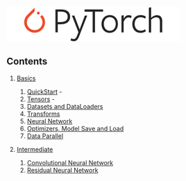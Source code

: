 ![logo](logo/pytorch_logo.svg)

## Contents

1. [Basics](tutorials/01-basics)
    1. [QuickStart](tutorials/01-basics/01-quickstart/main.py) - 
    2. [Tensors](tutorials/01-basics/02-tensors/main.py) -
    3. [Datasets and DataLoaders](tutorials/01-basics/03-dataset-dataloaders/main.py)
    4. [Transforms](tutorials/01-basics/04-transforms/main.py)
    5. [Neural Network](tutorials/01-basics/05-neural-network/main.py)
    6. [Optimizers, Model Save and Load](tutorials/01-basics/06-optim-save-load/main.py)
    7. [Data Parallel](tutorials/01-basics/07-data-parallel/main.py)
    
2. [Intermediate](tutorials/02-intermediate)
    1. [Convolutional Neural Network](tutorials/02-intermediate/01-convolutional-nn/main.py)
    2. [Residual Neural Network](tutorials/02-intermediate/02-deep-residual-nn/main.py)
   
    
